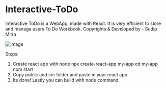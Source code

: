 # Interactive-ToDo
Interactive ToDo is a WebApp, made with React. It is very efficient to store and manage users To Do Workbook.
Copyrights & Developed by - Sudip Mitra

![image](https://user-images.githubusercontent.com/44464604/168769209-7b922a78-1d7b-488f-bc6b-bbe4fd68ea2e.png)

Steps:
1. Create react app with node
      npx create-react-app my-app
      cd my-app
      npm start 
2. Copy public and src folder and paste in your react app.
3. Its done! Lastly you can build with node command.
